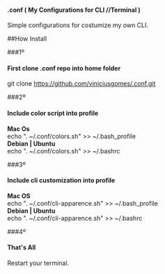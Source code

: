 #### .conf ( My Configurations for CLI //Terminal )

Simple configurations for costumize my own CLI.

##How Install

###1º
#### First clone .conf repo into home folder
git clone https://github.com/viniciusgomes/.conf.git

###2º
#### Include color script into profile
**Mac Os**<br>
echo ". ~/.conf/colors.sh" >> ~/.bash_profile<br>
**Debian | Ubuntu**<br>
echo ". ~/.conf/colors.sh" >> ~/.bashrc

###3º
#### Include cli customization into profile
**Mac OS**<br>
echo ". ~/.conf/cli-apparence.sh" >> ~/.bash_profile<br>
**Debian | Ubuntu**<br>
echo ". ~/.conf/cli-apparence.sh" >> ~/.bashrc

###4º
#### That's All
Restart your terminal.


